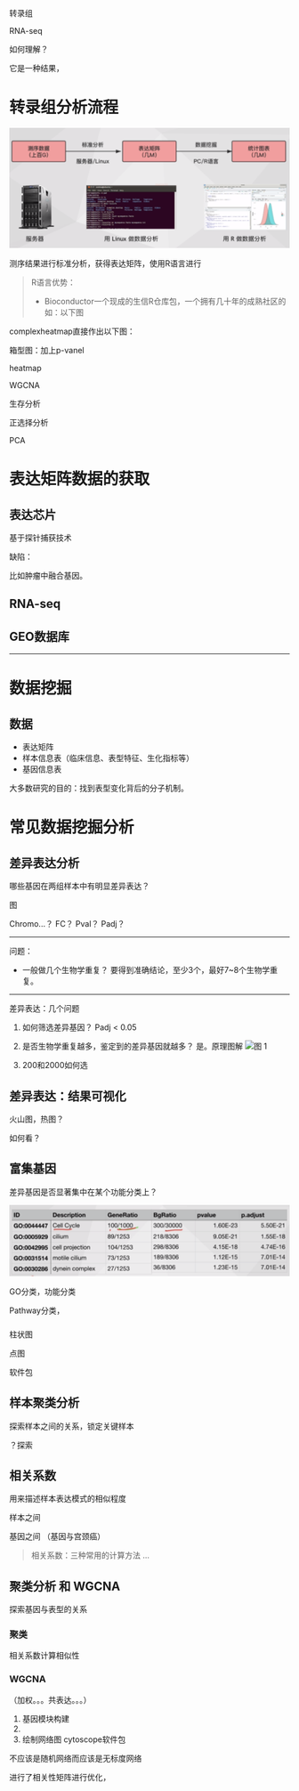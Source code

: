 转录组



RNA-seq

如何理解？

它是一种结果，


# 转录组分析流程

![seq](./img/Snipaste_2020-05-13_15-26-12.png)

测序结果进行标准分析，获得表达矩阵，使用R语言进行


> R语言优势：
> - Bioconductor一个现成的生信R仓库包，一个拥有几十年的成熟社区的
如：以下图

complexheatmap直接作出以下图：

箱型图：加上p-vanel

heatmap

WGCNA

生存分析

正选择分析

PCA


# 表达矩阵数据的获取
## 表达芯片

基于探针捕获技术

缺陷：

比如肿瘤中融合基因。

## RNA-seq

## GEO数据库

---

# 数据挖掘
## 数据
- 表达矩阵
- 样本信息表（临床信息、表型特征、生化指标等）
- 基因信息表

大多数研究的目的：找到表型变化背后的分子机制。

# 常见数据挖掘分析
## 差异表达分析
哪些基因在两组样本中有明显差异表达？

图

Chromo...？
FC？
Pval？
Padj？

---
问题：
- 一般做几个生物学重复？
要得到准确结论，至少3个，最好7~8个生物学重复。

---
差异表达：几个问题
1. 如何筛选差异基因？
    Padj < 0.05
2. 是否生物学重复越多，鉴定到的差异基因就越多？
    是。原理图解
    ![图 1](../../../images/e271c6451dc9189063dcadf871c803457efd3f6f0f2c463d3e5b9117e0a365cb.png)  

3. 200和2000如何选


## 差异表达：结果可视化

火山图，热图？

如何看？

## 富集基因
差异基因是否显著集中在某个功能分类上？

![图 3](img/Introduction_Go.png)  


GO分类，功能分类

Pathway分类，

### 

柱状图

点图

软件包

## 样本聚类分析
探索样本之间的关系，锁定关键样本

？探索

## 相关系数
用来描述样本表达模式的相似程度

样本之间

基因之间
（基因与宫颈癌）

> 相关系数：三种常用的计算方法
> ...

## 聚类分析 和 WGCNA
探索基因与表型的关系

### 聚类

相关系数计算相似性

### WGCNA
（加权。。。共表达。。。）

1. 基因模块构建
2. 
3. 绘制网络图 cytoscope软件包


不应该是随机网络而应该是无标度网络

进行了相关性矩阵进行优化，

